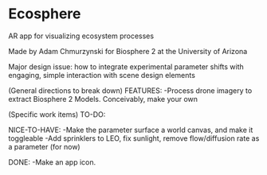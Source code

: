 # Ecosphere
AR app for visualizing ecosystem processes

Made by Adam Chmurzynski for Biosphere 2 at the University of Arizona

Major design issue: how to integrate experimental parameter shifts with engaging, 
simple interaction with scene design elements

(General directions to break down)
FEATURES:
-Process drone imagery to extract Biosphere 2 Models. Conceivably, make your own

(Specific work items)
TO-DO:


NICE-TO-HAVE:
-Make the parameter surface a world canvas, and make it toggleable
-Add sprinklers to LEO, fix sunlight, remove flow/diffusion rate as a parameter (for now)

DONE:
-Make an app icon.